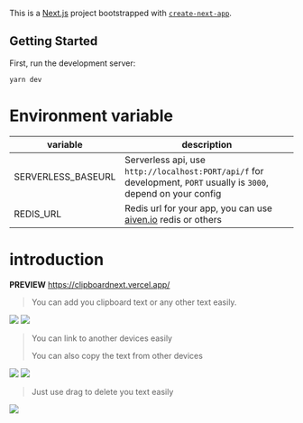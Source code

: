 This is a [Next.js](https://nextjs.org/) project bootstrapped with [`create-next-app`](https://github.com/vercel/next.js/tree/canary/packages/create-next-app).

## Getting Started

First, run the development server:

```bash
yarn dev
```

# Environment variable

| variable | description |
| ------------------ | --------- |
|SERVERLESS_BASEURL|Serverless api, use `http://localhost:PORT/api/f` for development, `PORT` usually is `3000`, depend on your config|
|REDIS_URL|Redis url for your app, you can use [aiven.io](https://console.aiven.io/) redis or others|

# introduction

**PREVIEW** https://clipboardnext.vercel.app/

> You can add you clipboard text or any other text easily.

![](screenshots/Snipaste_2024-05-03_17-33-02.png)
![](screenshots/Snipaste_2024-05-03_17-33-32.png)

> You can link to another devices easily
> 
> You can also copy the text from other devices

![](screenshots/Snipaste_2024-05-03_17-33-14.png)
![](screenshots/Snipaste_2024-05-03_17-33-47.png)


> Just use drag to delete you text easily

![](screenshots/Snipaste_2024-05-03_17-34-03.png)
